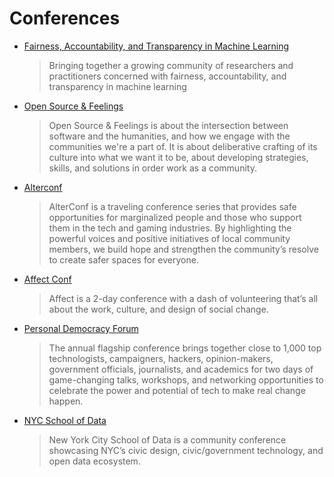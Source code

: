 # Conferences

- [Fairness, Accountability, and Transparency in Machine Learning](http://www.fatml.org/)
  > Bringing together a growing community of researchers and practitioners concerned with fairness, accountability, and transparency in machine learning
- [Open Source & Feelings](http://www.osfeels.com/)
  > Open Source & Feelings is about the intersection between software and the humanities, and how we engage with the communities we're a part of. It is about deliberative crafting of its culture into what we want it to be, about developing strategies, skills, and solutions in order work as a community.
- [Alterconf](https://alterconf.com/)
  > AlterConf is a traveling conference series that provides safe opportunities for marginalized people and those who support them in the tech and gaming industries. By highlighting the powerful voices and positive initiatives of local community members, we build hope and strengthen the community’s resolve to create safer spaces for everyone.
- [Affect Conf](https://affectconf.com/)
  > Affect is a 2-day conference with a dash of volunteering that’s all about the work, culture, and design of social change.
- [Personal Democracy Forum](https://personaldemocracy.com/conference)
  > The annual flagship conference brings together close to 1,000 top technologists, campaigners, hackers, opinion-makers, government officials, journalists, and academics for two days of game-changing talks, workshops, and networking opportunities to celebrate the power and potential of tech to make real change happen.
- [NYC School of Data](https://schoolofdata.nyc/)
  > New York City School of Data is a community conference showcasing NYC’s civic design, civic/government technology, and open data ecosystem.
